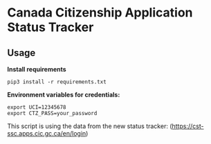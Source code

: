 # Canada Citizenship Application Status Tracker

## Usage

**Install requirements**

```
pip3 install -r requirements.txt
```

**Environment variables for credentials:**

```
export UCI=12345678
export CTZ_PASS=your_password
```

This script is using the data from the new status tracker: (https://cst-ssc.apps.cic.gc.ca/en/login)
